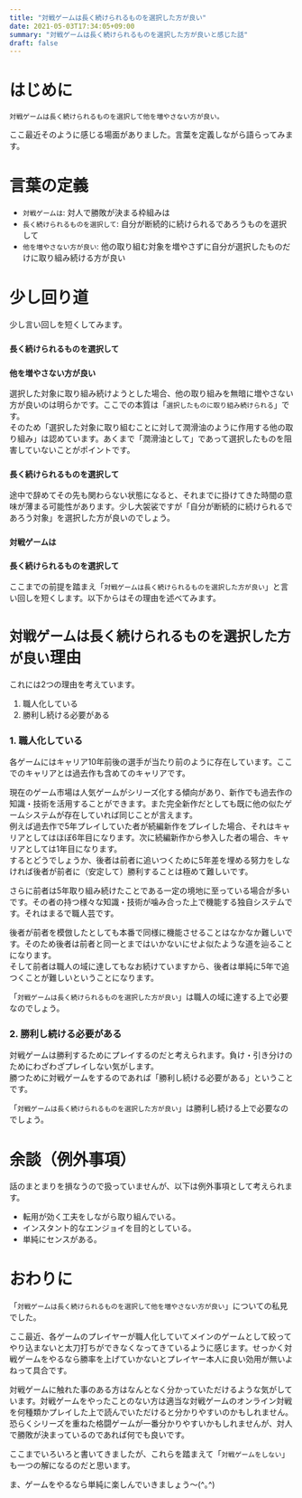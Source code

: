 ```yaml
---
title: "対戦ゲームは長く続けられるものを選択した方が良い"
date: 2021-05-03T17:34:05+09:00
summary: "対戦ゲームは長く続けられるものを選択した方が良いと感じた話"
draft: false
---
```

# はじめに
`対戦ゲームは長く続けられるものを選択して他を増やさない方が良い。`  

ここ最近そのように感じる場面がありました。言葉を定義しながら語らってみます。

# 言葉の定義
* `対戦ゲームは`: 対人で勝敗が決まる枠組みは
* `長く続けられるものを選択して`: 自分が断続的に続けられるであろうものを選択して
* `他を増やさない方が良い`: 他の取り組む対象を増やさずに自分が選択したものだけに取り組み続ける方が良い

# 少し回り道
少し言い回しを短くしてみます。

### `長く続けられるものを選択して`
### `他を増やさない方が良い`
選択した対象に取り組み続けようとした場合、他の取り組みを無暗に増やさない方が良いのは明らかです。ここでの本質は「`選択したものに取り組み続けられる`」です。  
そのため「選択した対象に取り組むことに対して潤滑油のように作用する他の取り組み」は認めています。あくまで「潤滑油として」であって選択したものを阻害していないことがポイントです。

### `長く続けられるものを選択して`
途中で辞めてその先も関わらない状態になると、それまでに掛けてきた時間の意味が薄まる可能性があります。少し大袈裟ですが「自分が断続的に続けられるであろう対象」を選択した方が良いのでしょう。

### `対戦ゲームは`
### `長く続けられるものを選択して`
ここまでの前提を踏まえ「`対戦ゲームは長く続けられるものを選択した方が良い`」と言い回しを短くします。以下からはその理由を述べてみます。

# `対戦ゲームは長く続けられるものを選択した方が良い`理由
これには2つの理由を考えています。
1. 職人化している
2. 勝利し続ける必要がある

### 1. 職人化している
各ゲームにはキャリア10年前後の選手が当たり前のように存在しています。ここでのキャリアとは過去作も含めてのキャリアです。  

現在のゲーム市場は人気ゲームがシリーズ化する傾向があり、新作でも過去作の知識・技術を活用することができます。また完全新作だとしても既に他の似たゲームシステムが存在していれば同じことが言えます。  
例えば過去作で5年プレイしていた者が続編新作をプレイした場合、それはキャリアとしてはほぼ6年目になります。次に続編新作から参入した者の場合、キャリアとしては1年目になります。  
するとどうでしょうか、後者は前者に追いつくために5年差を埋める努力をしなければ後者が前者に（安定して）勝利することは極めて難しいです。  

さらに前者は5年取り組み続けたことである一定の境地に至っている場合が多いです。その者の持つ様々な知識・技術が噛み合った上で機能する独自システムです。それはまるで職人芸です。  

後者が前者を模倣したとしても本番で同様に機能させることはなかなか難しいです。そのため後者は前者と同一とまではいかないにせよ似たような道を辿ることになります。  
そして前者は職人の域に達してもなお続けていますから、後者は単純に5年で追つくことが難しいということになります。  

「`対戦ゲームは長く続けられるものを選択した方が良い`」は職人の域に達する上で必要なのでしょう。

### 2. 勝利し続ける必要がある
対戦ゲームは勝利するためにプレイするのだと考えられます。負け・引き分けのためにわざわざプレイしない気がします。  
勝つために対戦ゲームをするのであれば「勝利し続ける必要がある」ということです。  

「`対戦ゲームは長く続けられるものを選択した方が良い`」は勝利し続ける上で必要なのでしょう。  

# 余談（例外事項）
話のまとまりを損なうので扱っていませんが、以下は例外事項として考えられます。
- 転用が効く工夫をしながら取り組んでいる。
- インスタント的なエンジョイを目的としている。
- 単純にセンスがある。

# おわりに
「`対戦ゲームは長く続けられるものを選択して他を増やさない方が良い`」についての私見でした。  

ここ最近、各ゲームのプレイヤーが職人化していてメインのゲームとして絞ってやり込まないと太刀打ちができなくなってきているように感じます。せっかく対戦ゲームをやるなら勝率を上げていかないとプレイヤー本人に良い効用が無いよねって具合です。  

対戦ゲームに触れた事のある方はなんとなく分かっていただけるような気がしています。対戦ゲームをやったことのない方は適当な対戦ゲームのオンライン対戦を何種類かプレイした上で読んでいただけると分かりやすいのかもしれません。  
恐らくシリーズを重ねた格闘ゲームが一番分かりやすいかもしれませんが、対人で勝敗が決まっているのであれば何でも良いです。  

ここまでいろいろと書いてきましたが、これらを踏まえて「`対戦ゲームをしない`」も一つの解になるのだと思います。  

ま、ゲームをやるなら単純に楽しんでいきましょう〜(^｡^)
